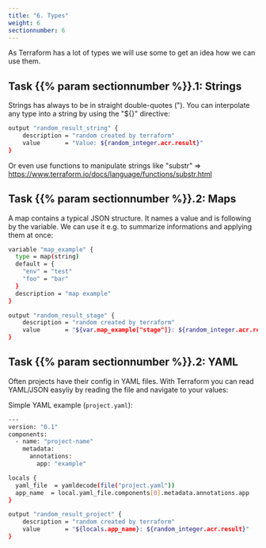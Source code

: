 ```yaml
---
title: "6. Types"
weight: 6
sectionnumber: 6
---
```


As Terraform has a lot of types we will use some to get an idea how we can use them.


## Task {{% param sectionnumber %}}.1: Strings

Strings has always to be in straight double-quotes ("). You can interpolate any type into a string by using the "${}" directive:

```bash
output "random_result_string" {
    description = "random created by terraform"
    value       = "Value: ${random_integer.acr.result}"
}
```

Or even use functions to manipulate strings like "substr" => https://www.terraform.io/docs/language/functions/substr.html


## Task {{% param sectionnumber %}}.2: Maps

A map contains a typical JSON structure. It names a value and is following by the variable. We can use it e.g. to summarize informations and applying them at once:

```bash
variable "map_example" {
  type = map(string)
  default = {
    "env" = "test"
    "foo" = "bar"
  }
  description = "map example"
}

output "random_result_stage" {
    description = "random created by terraform"
    value       = "${var.map_example["stage"]}: ${random_integer.acr.result}"
}
```


## Task {{% param sectionnumber %}}.2: YAML

Often projects have their config in YAML files. With Terraform you can read YAML/JSON easyliy by reading the file and navigate to your values:

Simple YAML example (`project.yaml`):

```bash
---
version: "0.1"
components:
  - name: "project-name"
    metadata:
      annotations:
        app: "example"
```

```bash
locals {
  yaml_file  = yamldecode(file("project.yaml"))
  app_name  = local.yaml_file.components[0].metadata.annotations.app
}

output "random_result_project" {
    description = "random created by terraform"
    value       = "${locals.app_name}: ${random_integer.acr.result}"
}
```

